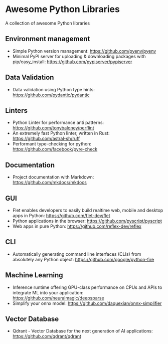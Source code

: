 # Awesome Python Libraries
A collection of awesome Python libraries


## Environment management
- Simple Python version management: https://github.com/pyenv/pyenv
- Minimal PyPI server for uploading & downloading packages with pip/easy_install: https://github.com/pypiserver/pypiserver

## Data Validation
- Data validation using Python type hints: https://github.com/pydantic/pydantic

## Linters
- Python Linter for performance anti patterns: https://github.com/tonybaloney/perflint
- An extremely fast Python linter, written in Rust: https://github.com/astral-sh/ruff
- Performant type-checking for python: https://github.com/facebook/pyre-check

## Documentation
- Project documentation with Markdown: https://github.com/mkdocs/mkdocs

## GUI
- Flet enables developers to easily build realtime web, mobile and desktop apps in Python: https://github.com/flet-dev/flet
- Python applications in the browser: https://github.com/pyscript/pyscript
- Web apps in pure Python: https://github.com/reflex-dev/reflex

## CLI
- Automatically generating command line interfaces (CLIs) from absolutely any Python object: https://github.com/google/python-fire

## Machine Learning
- Inference runtime offering GPU-class performance on CPUs and APIs to integrate ML into your application: https://github.com/neuralmagic/deepsparse
- Simplify your onnx model: https://github.com/daquexian/onnx-simplifier

## Vector Database
- Qdrant - Vector Database for the next generation of AI applications: https://github.com/qdrant/qdrant
